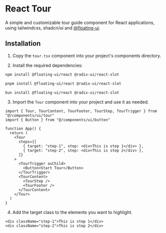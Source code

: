 # React Tour

A simple and customizable tour guide component for React applications, using tailwindcss, shadcn/ui and [@floating-ui](https://floating-ui.com/).

## Installation

1. Copy the `tour.tsx` component into your project's components directory.

2. Install the required dependencies:

```bash
npm install @floating-ui/react @radix-ui/react-slot
```
```bash
pnpm install @floating-ui/react @radix-ui/react-slot
```
```bash
bun install @floating-ui/react @radix-ui/react-slot
```

3. Import the `Tour` component into your project and use it as needed.

```tsx
import { Tour, TourContent, TourFooter, TourStep, TourTrigger } from "@/components/ui/tour"
import { Button } from "@/components/ui/button"

function App() {
  return (
    <Tour
      steps={[
        { target: "step-1", step: <div>This is step 1</div> },
        { target: "step-2", step: <div>This is step 2</div> },
      ]}
    >
      <TourTrigger asChild>
        <Button>Start Tour</Button>
      </TourTrigger>
      <TourContent>
        <TourStep />
        <TourFooter />
      </TourContent>
    </Tour>
  )
}
```

4. Add the target class to the elements you want to highlight.

```tsx
<div className="step-1">This is step 1</div>
<div className="step-2">This is step 2</div>
```
